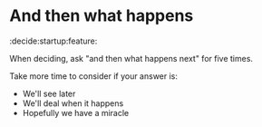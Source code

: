 # And then what happens
:decide:startup:feature:

When deciding, ask "and then what happens next" for five times.

Take more time to consider if your answer is:
- We'll see later
- We'll deal when it happens
- Hopefully we have a miracle
